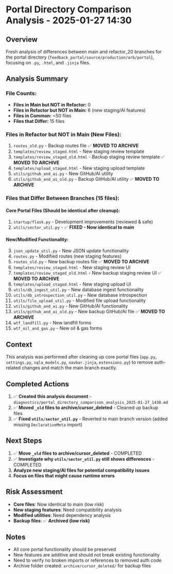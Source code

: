 # Portal Directory Comparison Analysis - 2025-01-27 14:30

## Overview
Fresh analysis of differences between main and refactor_20 branches for the portal directory (`feedback_portal/source/production/arb/portal`), focusing on `.py`, `.html`, and `.jinja` files.

## Analysis Summary

### **File Counts:**
- **Files in Main but NOT in Refactor:** 0
- **Files in Refactor but NOT in Main:** 6 (new staging/AI features)
- **Files in Common:** ~50 files
- **Files that Differ:** 15 files

### **Files in Refactor but NOT in Main (New Files):**
1. `routes_old.py` - Backup routes file ✅ **MOVED TO ARCHIVE**
2. `templates/review_staged.html` - New staging review template
3. `templates/review_staged_old.html` - Backup staging review template ✅ **MOVED TO ARCHIVE**
4. `templates/upload_staged.html` - New staging upload template
5. `utils/github_and_ai.py` - New GitHub/AI utility
6. `utils/github_and_ai_old.py` - Backup GitHub/AI utility ✅ **MOVED TO ARCHIVE**

### **Files that Differ Between Branches (15 files):**

#### **Core Portal Files (Should be identical after cleanup):**
1. `startup/flask.py` - Development improvements (reviewed & safe)
2. `utils/sector_util.py` - ✅ **FIXED - Now identical to main**

#### **New/Modified Functionality:**
3. `json_update_util.py` - New JSON update functionality
4. `routes.py` - Modified routes (new staging features)
5. `routes_old.py` - New backup routes file ✅ **MOVED TO ARCHIVE**
6. `templates/review_staged.html` - New staging review UI
7. `templates/review_staged_old.html` - New backup staging review UI ✅ **MOVED TO ARCHIVE**
8. `templates/upload_staged.html` - New staging upload UI
9. `utils/db_ingest_util.py` - New database ingest functionality
10. `utils/db_introspection_util.py` - New database introspection
11. `utils/file_upload_util.py` - Modified file upload functionality
12. `utils/github_and_ai.py` - New GitHub/AI functionality
13. `utils/github_and_ai_old.py` - New backup GitHub/AI file ✅ **MOVED TO ARCHIVE**
14. `wtf_landfill.py` - New landfill forms
15. `wtf_oil_and_gas.py` - New oil & gas forms

## Context
This analysis was performed after cleaning up core portal files (`app.py`, `settings.py`, `sqla_models.py`, `navbar.jinja`, `extensions.py`) to remove auth-related changes and match the main branch exactly.

## Completed Actions
1. ✅ **Created this analysis document** - `diagnostics/portal_directory_comparison_analysis_2025-01-27_1430.md`
2. ✅ **Moved `_old` files to archive/cursor_deleted** - Cleaned up backup files
3. ✅ **Fixed `utils/sector_util.py`** - Reverted to main branch version (added missing `DeclarativeMeta` import)

## Next Steps
1. ✅ **Move `_old` files to archive/cursor_deleted** - COMPLETED
2. ✅ **Investigate why `utils/sector_util.py` still shows differences** - COMPLETED
3. **Analyze new staging/AI files for potential compatibility issues**
4. **Focus on files that might cause runtime errors**

## Risk Assessment
- **Core files**: Now identical to main (low risk)
- **New staging features**: Need compatibility analysis
- **Modified utilities**: Need dependency analysis
- **Backup files**: ✅ **Archived (low risk)**

## Notes
- All core portal functionality should be preserved
- New features are additive and should not break existing functionality
- Need to verify no broken imports or references to removed auth code
- Archive folder created: `archive/cursor_deleted/` for backup files 